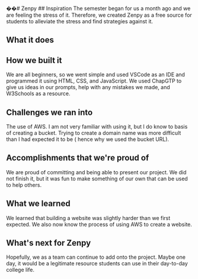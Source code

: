 ��#   Z e n p y 
 ## Inspiration
The semester began for us a month ago and we are feeling the stress of it. Therefore, we created Zenpy as a free source for students to alleviate the stress and find strategies against it.
## What it does

## How we built it
We are all beginners, so we went simple and used VSCode as an IDE and programmed it using HTML, CSS, and JavaScript. We used ChapGTP to give us ideas in our prompts, help with any mistakes we made, and W3Schools as a resource.

## Challenges we ran into
The use of AWS. I am not very familiar with using it, but I do know to basis of creating a bucket. Trying to create a domain name was more difficult than I had expected it to be ( hence why we used the bucket URL).

## Accomplishments that we're proud of
We are proud of committing and being able to present our project. We did not finish it, but it was fun to make something of our own that can be used to help others.

## What we learned
We learned that building a website was slightly harder than we first expected. We also now know the process of using AWS to create a website.

## What's next for Zenpy
Hopefully, we as a team can continue to add onto the project. Maybe one day, it would be a legitimate resource students can use in their day-to-day college life.
 
